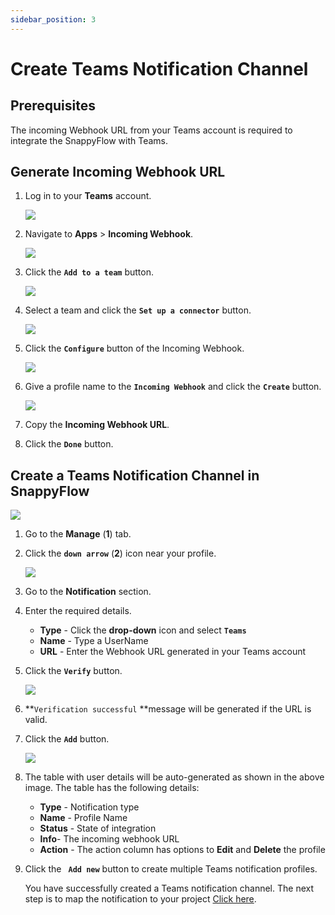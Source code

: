 ```yaml
---
sidebar_position: 3 
---
```

# Create Teams Notification Channel

## Prerequisites

The incoming Webhook URL from your Teams account is required to integrate the SnappyFlow with Teams.

## Generate Incoming Webhook URL

1. Log in to your **Teams** account.

   <img src="/img/Notifications/image_3.PNG" />

2. Navigate to **Apps** > **Incoming Webhook**.

   <img src="/img/Notifications/image_4.png" />

3. Click the **`Add to a team`** button.

   <img src="/img/Notifications/image_6.png" />

4. Select a team and click the **`Set up a connector`** button.

   <img src="/img/Notifications/image_23.PNG" />

5. Click the **`Configure`** button of the Incoming Webhook.

   <img src="/img/Notifications/image_28.png" />

6. Give a profile name to the **`Incoming Webhook`** and click the **`Create`** button.

   <img src="/img/Notifications/image_25.png" />

7. Copy the **Incoming Webhook URL**.

8. Click the **`Done`** button.

## Create a Teams Notification Channel in SnappyFlow
<img src="/img/Notifications/image_1.PNG" />

1. Go to the **Manage** (**1**) tab.

2. Click the **`down arrow`**  (**2**) icon near your profile.

   <img src="/img/Notifications/image_12.png" />

3. Go to the **Notification** section.

4. Enter the required details.
   - **Type** - Click the **drop-down** icon and select **`Teams`**
   - **Name** - Type a UserName
   - **URL** - Enter the Webhook URL generated in your Teams account

5. Click the **`Verify`** button.

   <img src="/img/Notifications/image_17.png" />

6.   **`Verification successful` **message will be generated if the URL is valid.

7. Click the **`Add`** button.

   <img src="/img/Notifications/image_19.png" /> 

8. The table with user details will be auto-generated as shown in the above image. The table has the following details:

   - **Type** - Notification type
   - **Name** - Profile Name
   - **Status** - State of integration
   - **Info**- The incoming webhook URL
   - **Action** - The action column has options to **Edit** and **Delete** the profile

9. Click the **` Add new`** button to create multiple Teams notification profiles.

   You have successfully created a Teams notification channel. The next step is to map the notification to your project [Click here](/docs/selfhosted-turbo/Alerts_notifications/Notifications/Map_Notification_Alerts/map_projects_to_channels).

